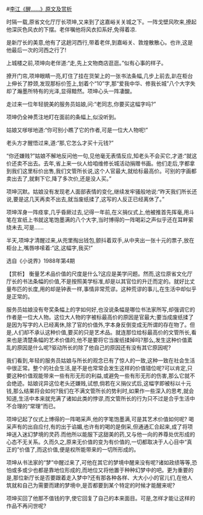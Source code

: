 #[李江《醒……》原文及赏析](https://www.vrrw.net/wx/15196.html)

时隔一载,原省文化厅厅长项坤,又来到了这嘉峪关关城之下。一阵戈壁风吹来,撩起他深灰色风衣的下摆。老伴嘱他将风衣扣系好,免得着凉.

是新厅长的美意,他有了这趟河西行,带着老伴,到嘉峪关、敦煌散散心。也许,这是他最后一次的河西之行了!

上城楼之前,项坤向老伴道:“走,先上文物商店逛逛。”似有心事的样子。

撩开门帘,项坤眼睛一亮,盯住了挂在货架上的一张书法条幅,几步上前去,趴在柜台上伸长了脖颈,发现那标价签上,划着个“10”字,那“爱我中华、修我长城”八个大字失却了瀚墨所特有的光泽,显得黯然。项坤心头一阵凄酸。

走过来一位年轻貌美的服务员姑娘,问:“老同志,你要买这幅字吗?”

项坤仍全神贯注地盯在面前的条幅上,似没听到。

姑娘又嗲嗲地道:“你可别小瞧了它的作者,可是一位大人物呢!”

老头方才醒悟过来,道:“那,它怎么才买十元钱?”

“你还嫌贱?”姑娘不解地反问他一句,见他毫无表情反应,知老头不会买它,才道:“就这价还卖不出去。去年,省上来一伙人给咱维修长城活动捐赠书画。他们走后,字都拿到我们这里标价出售,我们文管所长说,这个人官最大,就给标最高价。可别的字画都卖出去了,就剩下它,降了多次价,还是没人买。”

项坤沉默。姑娘没有发现老人面部表情的变化,继续发牢骚般地说:“昨天我们所长还说,要是这几天再卖不出去,就当废纸揉了,这写的人反正已经离休了。”

项坤浑身一阵痉挛,几乎昏厥过去,记得一年前,在义捐仪式上,他被推首先挥毫,用斗笔在宣纸上书就这笔饱墨满的八个大字,当时博得的一阵喝彩之声似乎还在耳畔萦绕未去,可是……

半天,项坤才清醒过来,从兜里掏出钱包,颤抖着双手,从中夹出一张十元的票子,放在柜台上,嘴唇哆嗦着:“这,这幅字,我买!”

选自《小说界》1988年第4期



【赏析】 衡量艺术品价值的尺度是什么?这应是美学问题。然而,这位原省文化厅厅长的书法条幅的价值,不是按照美学标准,却是以其官位的升迁而定的。就好比丈量布匹的长度,用的却是钟表一样,事情非常荒谬。这种荒谬的事儿,在生活中却似乎是正常的。

服务员姑娘没有夸奖条幅上的字如何好,也没说条幅是哪位书法家所写,却强调它的作者是一位大人物。这位大人物的字被标最高价的原因是官最大;要当成废纸揉了是因为写字的人已经离休,除了官的价值外,字本身反倒变成无所谓的存在物了。但是,人们却不承认这种价值,要买的只是艺术品。就连那位给标最高价的文管所长,看来也是清楚条幅的艺术价值的,他不是要将它当废纸揉掉吗?那么,发生这种价值紊乱的原因是什么呢?驱动所长的除了他自己的原因还有没有其它原因呢?

我们看到,年轻的服务员姑娘与所长的观念已有了惊人的一致,这种一致在社会生活中很正常。整个的社会生活,是不是也常常会发生这样的价值错位呢?可以肯定,只要这种价值观能带来一些有形无形的利益,或避免一些有形无形的伤害,那么它就不会绝迹。姑娘诧异这位老头还嫌贱,试想,倘若在义捐仪式后,这幅字即被标以十元钱,那么结果将会如何?我们在不满文管所长的势利时,如果作一些深入的思考,就会知道,生活中本来就充满了诸如此类的悖谬,而文管所长的行为只不过是合乎生活中不合理的“常理”而已。

项坤记起了仪式上博得的一阵喝采声,他的字笔饱墨满,可是其艺术价值如何呢? 喝采声有的出自应付,有的出于谄媚,也许有的喝的是倒采,但通通汇合起来,成了将项坤送入迷幻梦境的灵药.而他所以能服下这甜美的药,又与他一向的养尊处优形成的心态不无关系。久而久之,原来无价值的变为有价值的,一切都取决于人心目中“真正的”价值了,而这价值,便是权所能带来的一切所形成的。

项坤从书法家的“梦”中醒过来了,可他在其它的梦境中醒来没有呢?诸如政绩等等,恐怕或多或少也都是靠地位形成的,而地位又将他置于种种幻梦中的吧。更为重要的是,那位新厅长是否要跟着走入梦中?还有那各种各样、大大小小的官儿们,在他人筑就和自己为需要而建的梦境中,是否都要到某个特定的时候才能醒来呢?

项坤买回了他那不值钱的字,使它回复了自己的本来面目。可是,怎样才能让这样的作品不再问世呢?

